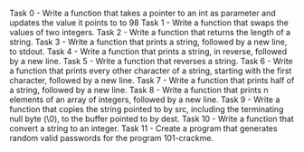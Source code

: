 Task 0 - Write a function that takes a pointer to an int as parameter and updates the value it points to to 98
Task 1 - Write a function that swaps the values of two integers.
Task 2 - Write a function that returns the length of a string.
Task 3 - Write a function that prints a string, followed by a new line, to stdout. 
Task 4 - Write a function that prints a string, in reverse, followed by a new line.
Task 5 - Write a function that reverses a string.
Task 6 - Write a function that prints every other character of a string, starting with the first character, followed by a new line.
Task 7 - Write a function that prints half of a string, followed by a new line.
Task 8 - Write a function that prints n elements of an array of integers, followed by a new line.
Task 9 - Write a function that copies the string pointed to by src, including the terminating null byte (\0), to the buffer pointed to by dest.
Task 10 - Write a function that convert a string to an integer.
Task 11 - Create a program that generates random valid passwords for the program 101-crackme.
